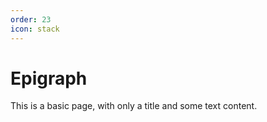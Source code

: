 ```yaml
---
order: 23
icon: stack
---
```

# Epigraph

This is a basic page, with only a title and some text content.